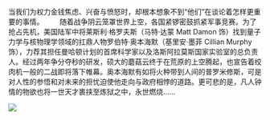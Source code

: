 <!--##
{
        "description": "当我们为权力金钱焦虑、兴奋与愤怒时，却根本想象不到'他们'在谈论着怎样更重要的事情。",
        "tag": [
             "剧情",
             "传记",
             "历史"
        ],
        "img":"https://picserver.duoyu.link/picfile/image/202403/18-1710696008617.webp",
        "dateYY": "2023",
        "dateMM": "11",
        "dateDD": "25",
        "top": true,
        "signal":""
    }
 ##-->

当我们为权力金钱焦虑、兴奋与愤怒时，却根本想象不到“他们”在谈论着怎样更重要的事情。
　　随着战争阴云笼罩世界上空，各国紧锣密鼓抓紧军事竞赛。为了抢占先机，美国陆军中将莱斯利·格罗夫斯（马特·达蒙 Matt Damon 饰）找到量子力学与核物理学领域的扛鼎人物罗伯特·奥本海默（基里安·墨菲 Cillian Murphy 饰），力荐其担任曼哈顿计划的首席科学家以及洛斯阿拉莫斯国家实验室的总负责人。经过两年争分夺秒的研发，硕大的蘑菇云终于在荒原的上空腾起，也宣告着绞肉机一般的二战即将落下帷幕。奥本海默有如将火种带到人间的普罗米修斯，可是对人性的参悟和对未来的担忧迫使他走向与政府相悖的道路。更可悲的是，凡人钟情的物欲也将一世天才裹挟至炼狱之中，永世燃烧……

 <p class="notesbookimg">
 <img src="https://picserver.duoyu.link/picfile/image/202403/18-1710696008617.webp" />
</p>